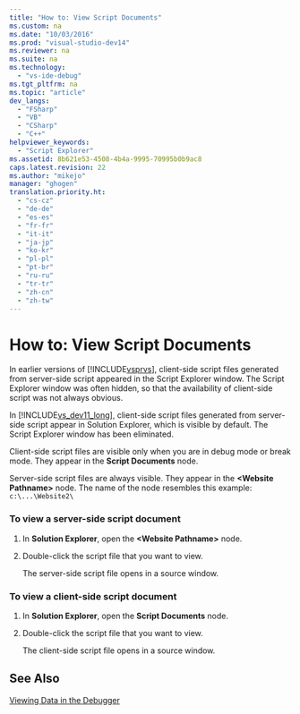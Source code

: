 ```yaml
---
title: "How to: View Script Documents"
ms.custom: na
ms.date: "10/03/2016"
ms.prod: "visual-studio-dev14"
ms.reviewer: na
ms.suite: na
ms.technology: 
  - "vs-ide-debug"
ms.tgt_pltfrm: na
ms.topic: "article"
dev_langs: 
  - "FSharp"
  - "VB"
  - "CSharp"
  - "C++"
helpviewer_keywords: 
  - "Script Explorer"
ms.assetid: 8b621e53-4508-4b4a-9995-70995b0b9ac8
caps.latest.revision: 22
ms.author: "mikejo"
manager: "ghogen"
translation.priority.ht: 
  - "cs-cz"
  - "de-de"
  - "es-es"
  - "fr-fr"
  - "it-it"
  - "ja-jp"
  - "ko-kr"
  - "pl-pl"
  - "pt-br"
  - "ru-ru"
  - "tr-tr"
  - "zh-cn"
  - "zh-tw"
---
```

# How to: View Script Documents
In earlier versions of [!INCLUDE[vsprvs](../dv_TeamTestALM/includes/vsprvs_md.md)], client-side script files generated from server-side script appeared in the Script Explorer window. The Script Explorer window was often hidden, so that the availability of client-side script was not always obvious.  
  
 In [!INCLUDE[vs_dev11_long](../dv_TeamTestALM/includes/vs_dev11_long_md.md)], client-side script files generated from server-side script appear in Solution Explorer, which is visible by default. The Script Explorer window has been eliminated.  
  
 Client-side script files are visible only when you are in debug mode or break mode. They appear in the **Script Documents** node.  
  
 Server-side script files are always visible. They appear in the **\<Website Pathname>** node. The name of the node resembles this example: `c:\...\Website2\`  
  
### To view a server-side script document  
  
1.  In **Solution Explorer**, open the **\<Website Pathname>** node.  
  
2.  Double-click the script file that you want to view.  
  
     The server-side script file opens in a source window.  
  
### To view a client-side script document  
  
1.  In **Solution Explorer**, open the **Script Documents** node.  
  
2.  Double-click the script file that you want to view.  
  
     The client-side script file opens in a source window.  
  
## See Also  
 [Viewing Data in the Debugger](../VS_debugger/viewing-data-in-the-debugger.md)